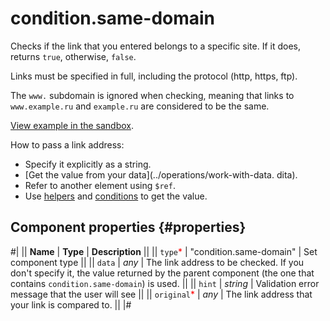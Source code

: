 # condition.same-domain

Checks if the link that you entered belongs to a specific site. If it does, returns `true`, otherwise, `false`.

Links must be specified in full, including the protocol (http, https, ftp).

The `www.` subdomain is ignored when checking, meaning that links to `www.example.ru` and `example.ru` are considered to be the same.

[View example in the sandbox](https://clck.ru/apq6v).

How to pass a link address:

- Specify it explicitly as a string.
- [Get the value from your data](../operations/work-with-data. dita).
- Refer to another element using `$ref`.
- Use [helpers](helpers.md) and [conditions](conditions.md) to get the value.

## Component properties {#properties}

#|
|| **Name** | **Type** | **Description** ||
|| `type`<span style="color: red">\*</span> | "condition.same-domain" | Set component type ||
|| `data` | _any_ | The link address to be checked. If you don't specify it, the value returned by the parent component (the one that contains `condition.same-domain`) is used. ||
|| `hint` | _string_ | Validation error message that the user will see ||
|| `original`<span style="color: red">\*</span> | _any_ | The link address that your link is compared to. ||
|#
